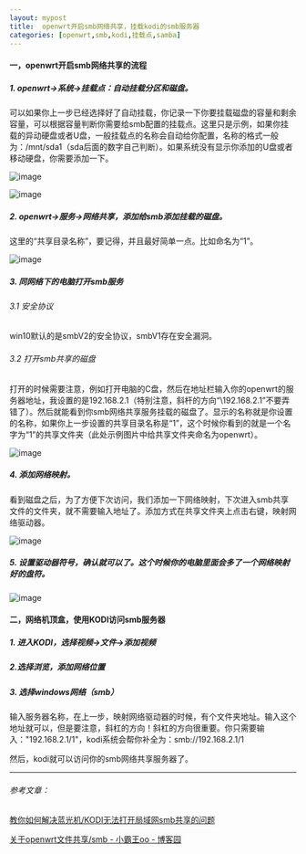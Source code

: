 ```yaml
---
layout: mypost
title:  openwrt开启smb网络共享，挂载kodi的smb服务器
categories: [openwrt,smb,kodi,挂载点,samba]
---
```


#### 一，openwrt开启smb网络共享的流程

##### 1. openwrt→系统→挂载点：自动挂载分区和磁盘。

可以如果你上一步已经选择好了自动挂载，你记录一下你要挂载磁盘的容量和剩余容量，可以根据容量判断你需要给smb配置的挂载点。这里只是示例，如果你挂载的异动硬盘或者U盘，一般挂载点的名称会自动给你配置，名称的格式一般为：/mnt/sda1（sda后面的数字自己判断）。如果系统没有显示你添加的U盘或者移动硬盘，你需要添加一下。

![image](https://www.wuyeso.com/zb_users/upload/2022/11/202211191668872447208862.png)

![image](https://www.wuyeso.com/zb_users/upload/2022/11/202211191668872466912197.png)

##### 2. openwrt→服务→网络共享，添加给smb添加挂载的磁盘。
这里的“共享目录名称”，要记得，并且最好简单一点。比如命名为“1”。

![image](https://www.wuyeso.com/zb_users/upload/2022/11/202211191668872489289294.png)

##### 3. 同网络下的电脑打开smb服务
###### 3.1 安全协议
win10默认的是smbV2的安全协议，smbV1存在安全漏洞。
###### 3.2 打开smb共享的磁盘
打开的时候需要注意，例如打开电脑的C盘，然后在地址栏输入你的openwrt的服务器地址，我设置的是192.168.2.1（特别注意，斜杆的方向“\\192.168.2.1”不要弄错了）。然后就能看到你smb网络共享服务挂载的磁盘了。显示的名称就是你设置的名称，如果你上一步设置的共享目录名称是“1”，这个时候你看到的就是一个名字为“1”的共享文件夹（此处示例图片中给共享文件夹命名为openwrt）。

![image](https://www.wuyeso.com/zb_users/upload/2022/11/202211191668870529485373.png)

##### 4. 添加网络映射。
看到磁盘之后，为了方便下次访问，我们添加一下网络映射，下次进入smb共享文件的文件夹，就不需要输入地址了。添加方式在共享文件夹上点击右键，映射网络驱动器。

![image](https://www.wuyeso.com/zb_users/upload/2022/11/202211191668870560140344.png)

##### 5. 设置驱动器符号，确认就可以了。这个时候你的电脑里面会多了一个网络映射好的盘符。

![image](https://www.wuyeso.com/zb_users/upload/2022/11/202211191668870579410953.png)

#### 二，网络机顶盒，使用KODI访问smb服务器

##### 1. 进入KODI，选择视频→文件→添加视频

##### 2.选择浏览，添加网络位置

##### 3. 选择windows网络（smb）

输入服务器名称，在上一步，映射网络驱动器的时候，有个文件夹地址。输入这个地址就可以，但是要注意，斜杠的方向！斜杠的方向很重要。你只需要输入："192.168.2.1/1"，kodi系统会帮你补全为：smb://192.168.2.1/1

然后，kodi就可以访问你的smb网络共享服务器了。



---

###### 参考文章：

 [教你如何解决蓝光机/KODI无法打开局域网smb共享的问题](https://baijiahao.baidu.com/s?id=1696264591178483583&wfr=spider&for=pc)

[关于openwrt文件共享/smb - 小霸王oo - 博客园 ](https://www.cnblogs.com/xiaobawangoo/p/15499285.html)
